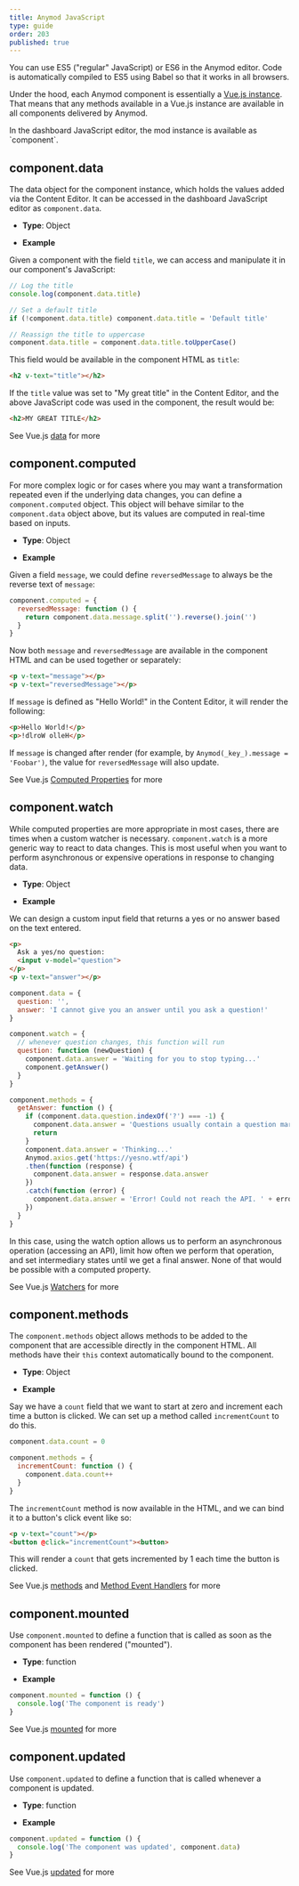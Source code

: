 ```yaml
---
title: Anymod JavaScript
type: guide
order: 203
published: true
---
```


<p class="tip">You can use ES5 ("regular" JavaScript) or ES6 in the Anymod editor. Code is automatically compiled to ES5 using Babel so that it works in all browsers.</p>

Under the hood, each Anymod component is essentially a [Vue.js instance](https://vuejs.org/v2/guide/instance.html). That means that any methods available in a Vue.js instance are available in all components delivered by Anymod.

<p class="tip">In the dashboard JavaScript editor, the mod instance is available as `component`.</p>

## component.data

The data object for the component instance, which holds the values added via the Content Editor.  It can be accessed in the dashboard JavaScript editor as `component.data`.

- **Type**: Object

- **Example**

Given a component with the field `title`, we can access and manipulate it in our component's JavaScript:

```js
// Log the title
console.log(component.data.title)

// Set a default title
if (!component.data.title) component.data.title = 'Default title'

// Reassign the title to uppercase
component.data.title = component.data.title.toUpperCase()
```

This field would be available in the component HTML as `title`:

```html
<h2 v-text="title"></h2>
```

If the `title` value was set to "My great title" in the Content Editor, and the above JavaScript code was used in the component, the result would be:

```html
<h2>MY GREAT TITLE</h2>
```

See Vue.js [data](https://vuejs.org/v2/api/#data) for more

## component.computed

For more complex logic or for cases where you may want a transformation repeated even if the underlying data changes, you can define a `component.computed` object.  This object will behave similar to the `component.data` object above, but its values are computed in real-time based on inputs.

- **Type**: Object

- **Example**

Given a field `message`, we could define `reversedMessage` to always be the reverse text of `message`:

```js
component.computed = {
  reversedMessage: function () {
    return component.data.message.split('').reverse().join('')
  }
}
```

Now both `message` and `reversedMessage` are available in the component HTML and can be used together or separately:

```html
<p v-text="message"></p>
<p v-text="reversedMessage"></p>
```

If `message` is defined as "Hello World!" in the Content Editor, it will render the following:

```html
<p>Hello World!</p>
<p>!dlroW olleH</p>
```
If `message` is changed after render (for example, by `Anymod(_key_).message = 'Foobar')`, the value for `reversedMessage` will also update.

See Vue.js [Computed Properties](https://vuejs.org/v2/guide/computed.html#Computed-Properties) for more

## component.watch

While computed properties are more appropriate in most cases, there are times when a custom watcher is necessary. `component.watch` is a more generic way to react to data changes. This is most useful when you want to perform asynchronous or expensive operations in response to changing data.

- **Type**: Object

- **Example**

We can design a custom input field that returns a yes or no answer based on the text entered.

```html
<p>
  Ask a yes/no question:
  <input v-model="question">
</p>
<p v-text="answer"></p>
```
```js
component.data = {
  question: '',
  answer: 'I cannot give you an answer until you ask a question!'
}

component.watch = {
  // whenever question changes, this function will run
  question: function (newQuestion) {
    component.data.answer = 'Waiting for you to stop typing...'
    component.getAnswer()
  }
}

component.methods = {
  getAnswer: function () {
    if (component.data.question.indexOf('?') === -1) {
      component.data.answer = 'Questions usually contain a question mark. ;-)'
      return
    }
    component.data.answer = 'Thinking...'
    Anymod.axios.get('https://yesno.wtf/api')
    .then(function (response) {
      component.data.answer = response.data.answer
    })
    .catch(function (error) {
      component.data.answer = 'Error! Could not reach the API. ' + error
    })
  }
}
```

In this case, using the watch option allows us to perform an asynchronous operation (accessing an API), limit how often we perform that operation, and set intermediary states until we get a final answer. None of that would be possible with a computed property.

See Vue.js [Watchers](https://vuejs.org/v2/guide/computed.html#Watchers) for more

## component.methods

The `component.methods` object allows methods to be added to the component that are accessible directly in the component HTML. All methods have their `this` context automatically bound to the component.

- **Type**: Object

- **Example**

Say we have a `count` field that we want to start at zero and increment each time a button is clicked. We can set up a method called `incrementCount` to do this.

```js
component.data.count = 0

component.methods = {
  incrementCount: function () {
    component.data.count++
  }
}
```

The `incrementCount` method is now available in the HTML, and we can bind it to a button's click event like so:

```html
<p v-text="count"></p>
<button @click="incrementCount"><button>
```

This will render a `count` that gets incremented by 1 each time the button is clicked.

See Vue.js [methods](https://vuejs.org/v2/api/#methods) and [Method Event Handlers](https://vuejs.org/v2/guide/events.html) for more

## component.mounted

Use `component.mounted` to define a function that is called as soon as the component has been rendered ("mounted").

- **Type**: function

- **Example**

```js
component.mounted = function () {
  console.log('The component is ready')
}
```

See Vue.js [mounted](https://vuejs.org/v2/api/#mounted) for more

## component.updated

Use `component.updated` to define a function that is called whenever a component is updated.

- **Type**: function

- **Example**

```js
component.updated = function () {
  console.log('The component was updated', component.data)
}
```

See Vue.js [updated](https://vuejs.org/v2/api/#updated) for more
